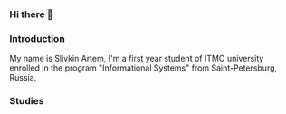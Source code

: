 ### Hi there 👋

### Introduction
My name is Slivkin Artem, I'm a first year student of ITMO university enrolled in the program "Informational Systems" from Saint-Petersburg, Russia.

### Studies
